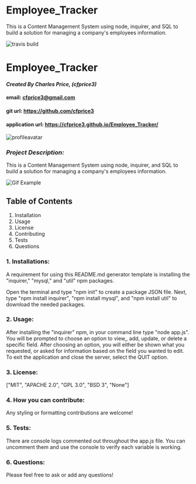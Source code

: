 # Employee_Tracker
This is a Content Management System using node, inquirer, and SQL to build  a solution for managing a company's employees information.



![travis build](https://travis-ci.com/cfprice3/Employee_Tracker.svg?branch=master)
# **Employee_Tracker**

#### *Created By Charles Price, (cfprice3)*
#### email: cfprice3@gmail.com
#### git url: https://github.com/cfprice3
#### application url: https://cfprice3.github.io/Employee_Tracker/
![profileavatar](https://avatars2.githubusercontent.com/u/58721464?v=4)

### *Project Description:*
This is a Content Management System using node, inquirer, and SQL to build  a solution for managing a company's employees information.


![Gif Example](Employee_Tracker/empTracker.gif)


 ## **Table of Contents**
 1. Installation
 2. Usage
 3. License
 4. Contributing
 5. Tests
 6. Questions



### **1. Installations:**
A requirement for using this README.md generator template is installing the "inquirer," "mysql," and "util" npm packages.

Open the terminal and type "npm init" to create a package JSON file.  Next, type "npm install inquirer", "npm install mysql", and "npm install util" to download the needed packages.


### **2. Usage:**
After installing the "inquirer" npm, in your command line type "node app.js". You will be
prompted to choose an option to view,, add, update, or delete a specific field. After choosing an option, you will either be shown what you requested, or asked for information based on the field you wanted to edit.  To exit the application and close the server, select the QUIT option.


### **3. License:**
["MIT", "APACHE 2.0", "GPL 3.0", "BSD 3", "None"]


### **4. How you can contribute:**
Any styling or formatting contributions are welcome!


### **5. Tests:**
There are console logs commented out throughout the app.js file.
You can uncomment them and use the console to verify each variable is working.


### **6. Questions:**
Please feel free to ask or add any questions!
